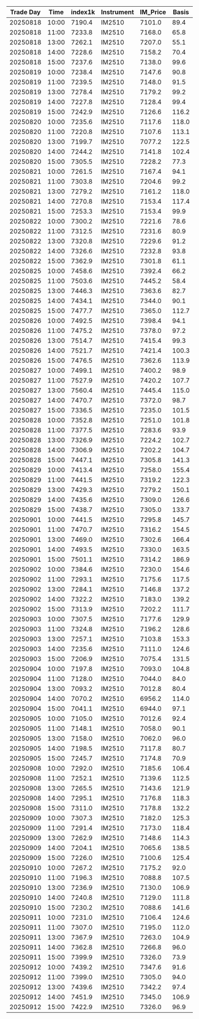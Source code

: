 | Trade Day  | Time | index1k | Instrument | IM_Price | Basis |
| ---------- | ---- | ------- | ---------- | -------- | ----- |
| 20250818 | 10:00 | 7190.4 | IM2510 | 7101.0 | 89.4 | 
| 20250818 | 11:00 | 7233.8 | IM2510 | 7168.0 | 65.8 | 
| 20250818 | 13:00 | 7262.1 | IM2510 | 7207.0 | 55.1 | 
| 20250818 | 14:00 | 7228.6 | IM2510 | 7158.2 | 70.4 | 
| 20250818 | 15:00 | 7237.6 | IM2510 | 7138.0 | 99.6 | 
| 20250819 | 10:00 | 7238.4 | IM2510 | 7147.6 | 90.8 | 
| 20250819 | 11:00 | 7239.5 | IM2510 | 7148.0 | 91.5 | 
| 20250819 | 13:00 | 7278.4 | IM2510 | 7179.2 | 99.2 | 
| 20250819 | 14:00 | 7227.8 | IM2510 | 7128.4 | 99.4 | 
| 20250819 | 15:00 | 7242.9 | IM2510 | 7126.6 | 116.2 | 
| 20250820 | 10:00 | 7235.6 | IM2510 | 7117.6 | 118.0 | 
| 20250820 | 11:00 | 7220.8 | IM2510 | 7107.6 | 113.1 | 
| 20250820 | 13:00 | 7199.7 | IM2510 | 7077.2 | 122.5 | 
| 20250820 | 14:00 | 7244.2 | IM2510 | 7141.8 | 102.4 | 
| 20250820 | 15:00 | 7305.5 | IM2510 | 7228.2 | 77.3 | 
| 20250821 | 10:00 | 7261.5 | IM2510 | 7167.4 | 94.1 | 
| 20250821 | 11:00 | 7303.8 | IM2510 | 7204.6 | 99.2 | 
| 20250821 | 13:00 | 7279.2 | IM2510 | 7161.2 | 118.0 | 
| 20250821 | 14:00 | 7270.8 | IM2510 | 7153.4 | 117.4 | 
| 20250821 | 15:00 | 7253.3 | IM2510 | 7153.4 | 99.9 | 
| 20250822 | 10:00 | 7300.2 | IM2510 | 7221.6 | 78.6 | 
| 20250822 | 11:00 | 7312.5 | IM2510 | 7231.6 | 80.9 | 
| 20250822 | 13:00 | 7320.8 | IM2510 | 7229.6 | 91.2 | 
| 20250822 | 14:00 | 7326.6 | IM2510 | 7232.8 | 93.8 | 
| 20250822 | 15:00 | 7362.9 | IM2510 | 7301.8 | 61.1 | 
| 20250825 | 10:00 | 7458.6 | IM2510 | 7392.4 | 66.2 | 
| 20250825 | 11:00 | 7503.6 | IM2510 | 7445.2 | 58.4 | 
| 20250825 | 13:00 | 7446.3 | IM2510 | 7363.6 | 82.7 | 
| 20250825 | 14:00 | 7434.1 | IM2510 | 7344.0 | 90.1 | 
| 20250825 | 15:00 | 7477.7 | IM2510 | 7365.0 | 112.7 | 
| 20250826 | 10:00 | 7492.5 | IM2510 | 7398.4 | 94.1 | 
| 20250826 | 11:00 | 7475.2 | IM2510 | 7378.0 | 97.2 | 
| 20250826 | 13:00 | 7514.7 | IM2510 | 7415.4 | 99.3 | 
| 20250826 | 14:00 | 7521.7 | IM2510 | 7421.4 | 100.3 | 
| 20250826 | 15:00 | 7476.5 | IM2510 | 7362.6 | 113.9 | 
| 20250827 | 10:00 | 7499.1 | IM2510 | 7400.2 | 98.9 | 
| 20250827 | 11:00 | 7527.9 | IM2510 | 7420.2 | 107.7 | 
| 20250827 | 13:00 | 7560.4 | IM2510 | 7445.4 | 115.0 | 
| 20250827 | 14:00 | 7470.7 | IM2510 | 7372.0 | 98.7 | 
| 20250827 | 15:00 | 7336.5 | IM2510 | 7235.0 | 101.5 | 
| 20250828 | 10:00 | 7352.8 | IM2510 | 7251.0 | 101.8 | 
| 20250828 | 11:00 | 7377.5 | IM2510 | 7283.6 | 93.9 | 
| 20250828 | 13:00 | 7326.9 | IM2510 | 7224.2 | 102.7 | 
| 20250828 | 14:00 | 7306.9 | IM2510 | 7202.2 | 104.7 | 
| 20250828 | 15:00 | 7447.1 | IM2510 | 7305.8 | 141.3 | 
| 20250829 | 10:00 | 7413.4 | IM2510 | 7258.0 | 155.4 | 
| 20250829 | 11:00 | 7441.5 | IM2510 | 7319.2 | 122.3 | 
| 20250829 | 13:00 | 7429.3 | IM2510 | 7279.2 | 150.1 | 
| 20250829 | 14:00 | 7435.6 | IM2510 | 7309.0 | 126.6 | 
| 20250829 | 15:00 | 7438.7 | IM2510 | 7305.0 | 133.7 | 
| 20250901 | 10:00 | 7441.5 | IM2510 | 7295.8 | 145.7 | 
| 20250901 | 11:00 | 7470.7 | IM2510 | 7316.2 | 154.5 | 
| 20250901 | 13:00 | 7469.0 | IM2510 | 7302.6 | 166.4 | 
| 20250901 | 14:00 | 7493.5 | IM2510 | 7330.0 | 163.5 | 
| 20250901 | 15:00 | 7501.1 | IM2510 | 7314.2 | 186.9 | 
| 20250902 | 10:00 | 7384.6 | IM2510 | 7230.0 | 154.6 | 
| 20250902 | 11:00 | 7293.1 | IM2510 | 7175.6 | 117.5 | 
| 20250902 | 13:00 | 7284.1 | IM2510 | 7146.8 | 137.2 | 
| 20250902 | 14:00 | 7322.2 | IM2510 | 7183.0 | 139.2 | 
| 20250902 | 15:00 | 7313.9 | IM2510 | 7202.2 | 111.7 | 
| 20250903 | 10:00 | 7307.5 | IM2510 | 7177.6 | 129.9 | 
| 20250903 | 11:00 | 7324.8 | IM2510 | 7196.2 | 128.6 | 
| 20250903 | 13:00 | 7257.1 | IM2510 | 7103.8 | 153.3 | 
| 20250903 | 14:00 | 7235.6 | IM2510 | 7111.0 | 124.6 | 
| 20250903 | 15:00 | 7206.9 | IM2510 | 7075.4 | 131.5 | 
| 20250904 | 10:00 | 7197.8 | IM2510 | 7093.0 | 104.8 | 
| 20250904 | 11:00 | 7128.0 | IM2510 | 7044.0 | 84.0 | 
| 20250904 | 13:00 | 7093.2 | IM2510 | 7012.8 | 80.4 | 
| 20250904 | 14:00 | 7070.2 | IM2510 | 6956.2 | 114.0 | 
| 20250904 | 15:00 | 7041.1 | IM2510 | 6944.0 | 97.1 | 
| 20250905 | 10:00 | 7105.0 | IM2510 | 7012.6 | 92.4 | 
| 20250905 | 11:00 | 7148.1 | IM2510 | 7058.0 | 90.1 | 
| 20250905 | 13:00 | 7158.0 | IM2510 | 7062.0 | 96.0 | 
| 20250905 | 14:00 | 7198.5 | IM2510 | 7117.8 | 80.7 | 
| 20250905 | 15:00 | 7245.7 | IM2510 | 7174.8 | 70.9 | 
| 20250908 | 10:00 | 7292.0 | IM2510 | 7185.6 | 106.4 | 
| 20250908 | 11:00 | 7252.1 | IM2510 | 7139.6 | 112.5 | 
| 20250908 | 13:00 | 7265.5 | IM2510 | 7143.6 | 121.9 | 
| 20250908 | 14:00 | 7295.1 | IM2510 | 7176.8 | 118.3 | 
| 20250908 | 15:00 | 7311.0 | IM2510 | 7178.8 | 132.2 | 
| 20250909 | 10:00 | 7307.3 | IM2510 | 7182.0 | 125.3 | 
| 20250909 | 11:00 | 7291.4 | IM2510 | 7173.0 | 118.4 | 
| 20250909 | 13:00 | 7262.9 | IM2510 | 7148.6 | 114.3 | 
| 20250909 | 14:00 | 7204.1 | IM2510 | 7065.6 | 138.5 | 
| 20250909 | 15:00 | 7226.0 | IM2510 | 7100.6 | 125.4 | 
| 20250910 | 10:00 | 7267.2 | IM2510 | 7175.2 | 92.0 | 
| 20250910 | 11:00 | 7196.3 | IM2510 | 7088.8 | 107.5 | 
| 20250910 | 13:00 | 7236.9 | IM2510 | 7130.0 | 106.9 | 
| 20250910 | 14:00 | 7240.8 | IM2510 | 7129.0 | 111.8 | 
| 20250910 | 15:00 | 7230.2 | IM2510 | 7088.6 | 141.6 | 
| 20250911 | 10:00 | 7231.0 | IM2510 | 7106.4 | 124.6 | 
| 20250911 | 11:00 | 7307.0 | IM2510 | 7195.0 | 112.0 | 
| 20250911 | 13:00 | 7367.9 | IM2510 | 7263.0 | 104.9 | 
| 20250911 | 14:00 | 7362.8 | IM2510 | 7266.8 | 96.0 | 
| 20250911 | 15:00 | 7399.9 | IM2510 | 7326.0 | 73.9 | 
| 20250912 | 10:00 | 7439.2 | IM2510 | 7347.6 | 91.6 | 
| 20250912 | 11:00 | 7399.0 | IM2510 | 7305.0 | 94.0 | 
| 20250912 | 13:00 | 7439.6 | IM2510 | 7342.2 | 97.4 | 
| 20250912 | 14:00 | 7451.9 | IM2510 | 7345.0 | 106.9 | 
| 20250912 | 15:00 | 7422.9 | IM2510 | 7326.0 | 96.9 | 
